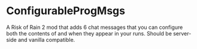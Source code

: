 # ConfigurableProgMsgs
A Risk of Rain 2 mod that adds 6 chat messages that you can configure both the contents of and when they appear in your runs. Should be server-side and vanilla compatible.

